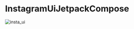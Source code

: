 # InstagramUiJetpackCompose
![insta_ui](https://user-images.githubusercontent.com/20335727/174437705-3aa1c3bf-98b2-4272-a2cf-fbdab298bbf6.png)
